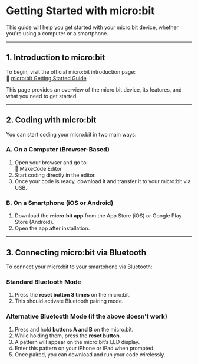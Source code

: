 

# Getting Started with micro:bit

This guide will help you get started with your micro:bit device, whether you're using a computer or a smartphone.

---

## 1. Introduction to micro:bit

To begin, visit the official micro:bit introduction page:  
🔗 [micro:bit Getting Started Guide](https://microbit.org/get-started/getting-started/introduction/)

This page provides an overview of the micro:bit device, its features, and what you need to get started.



---

## 2. Coding with micro:bit

You can start coding your micro:bit in two main ways:

### A. On a Computer (Browser-Based)

1. Open your browser and go to:  
   🔗 MakeCode Editor
2. Start coding directly in the editor.
3. Once your code is ready, download it and transfer it to your micro:bit via USB.

### B. On a Smartphone (iOS or Android)

1. Download the **micro:bit app** from the App Store (iOS) or Google Play Store (Android).
2. Open the app after installation.

---

## 3. Connecting micro:bit via Bluetooth

To connect your micro:bit to your smartphone via Bluetooth:

### Standard Bluetooth Mode

1. Press the **reset button 3 times** on the micro:bit.
2. This should activate Bluetooth pairing mode.

### Alternative Bluetooth Mode (if the above doesn't work)

1. Press and hold **buttons A and B** on the micro:bit.
2. While holding them, press the **reset button**.
3. A pattern will appear on the micro:bit’s LED display.
4. Enter this pattern on your iPhone or iPad when prompted.
5. Once paired, you can download and run your code wirelessly.
